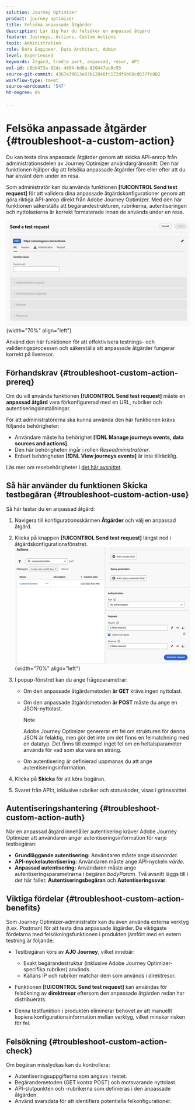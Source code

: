 ```yaml
---
solution: Journey Optimizer
product: journey optimizer
title: Felsöka anpassade åtgärder
description: Lär dig hur du felsöker en anpassad åtgärd
feature: Journeys, Actions, Custom Actions
topic: Administration
role: Data Engineer, Data Architect, Admin
level: Experienced
keywords: åtgärd, tredje part, anpassad, resor, API
exl-id: c0bb473a-82dc-4604-bd8a-020447ac0c93
source-git-commit: 4367e39013e87b12848fc172df9b68cd637fc802
workflow-type: tm+mt
source-wordcount: '547'
ht-degree: 0%

---
```


# Felsöka anpassade åtgärder {#troubleshoot-a-custom-action}

Du kan testa dina anpassade åtgärder genom att skicka API-anrop från administrationsdelen av Journey Optimizer användargränssnitt. Den här funktionen hjälper dig att felsöka anpassade åtgärder före eller efter att du har använt dem under en resa.

Som administratör kan du använda funktionen **[!UICONTROL Send test request]** för att validera dina anpassade åtgärdskonfigurationer genom att göra riktiga API-anrop direkt från Adobe Journey Optimizer. Med den här funktionen säkerställs att begärandestrukturen, rubrikerna, autentiseringen och nyttolasterna är korrekt formaterade innan de används under en resa.

![](assets/send-test-request.png){width="70%" align="left"}

Använd den här funktionen för att effektivisera testnings- och valideringsprocessen och säkerställa att anpassade åtgärder fungerar korrekt på liveresor.

## Förhandskrav {#troubleshoot-custom-action-prereq}

Om du vill använda funktionen **[!UICONTROL Send test request]** måste en **anpassad åtgärd** vara förkonfigurerad med en URL, rubriker och autentiseringsinställningar.

För att administratörerna ska kunna använda den här funktionen krävs följande behörigheter:

* Användare måste ha behörighet **[!DNL Manage journeys events, data sources and actions]**.
* Den här behörigheten ingår i rollen *Reseadministratörer*.
* Enbart behörigheten **[!DNL View journeys events]** är inte tillräcklig.

Läs mer om resebehörigheter i [det här avsnittet](../administration/high-low-permissions.md#journey-capability).

## Så här använder du funktionen Skicka testbegäran {#troubleshoot-custom-action-use}

Så här testar du en anpassad åtgärd:

1. Navigera till konfigurationsskärmen **Åtgärder** och välj en anpassad åtgärd.
1. Klicka på knappen **[!UICONTROL Send test request]** längst ned i åtgärdskonfigurationsfönstret.
   ![Skicka testbegärandeknapp på åtgärdskonfigurationspanelen](assets/test-request.png){width="70%" align="left"}
1. I popup-fönstret kan du ange frågeparametrar:

   * Om den anpassade åtgärdsmetoden **är GET** krävs ingen nyttolast.
   * Om den anpassade åtgärdsmetoden **är POST** måste du ange en JSON-nyttolast.

     >[!NOTE]
     >
     >Adobe Journey Optimizer genererar ett fel om strukturen för denna JSON är felaktig, men gör det inte om det finns en felmatchning med en datatyp. Det finns till exempel inget fel om en heltalsparameter används för vad som ska vara en sträng.

   * Om autentisering är definierad uppmanas du att ange autentiseringsinformation.

1. Klicka på **Skicka** för att köra begäran.
1. Svaret från API:t, inklusive rubriker och statuskoder, visas i gränssnittet.

## Autentiseringshantering {#troubleshoot-custom-action-auth}

När en anpassad åtgärd innehåller autentisering kräver Adobe Journey Optimizer att användaren anger autentiseringsinformation för varje testbegäran:

* **Grundläggande autentisering:** Användaren måste ange *lösenordet*.
* **API-nyckelautentisering:** Användaren måste ange API-nyckeln *värde*.
* **Anpassad autentisering:** Användaren måste ange autentiseringsparametrarna i begäran *bodyParam*. Två avsnitt läggs till i det här fallet: **Autentiseringsbegäran** och **Autentiseringssvar**.

## Viktiga fördelar {#troubleshoot-custom-action-benefits}

Som Journey Optimizer-administratör kan du även använda externa verktyg (t.ex. Postman) för att testa dina anpassade åtgärder. De viktigaste fördelarna med felsökningsfunktionen i produkten jämfört med en extern testning är följande:

* Testbegäran körs av **AJO Journey**, vilket innebär:

   * Exakt begärandestruktur (inklusive Adobe Journey Optimizer-specifika rubriker) används.
   * Källans IP och rubriker matchar dem som används i direktresor.

* Funktionen **[!UICONTROL Send test request]** kan användas för felsökning av **direktresor** eftersom den anpassade åtgärden redan har distribuerats.

* Denna testfunktion i produkten eliminerar behovet av att manuellt kopiera konfigurationsinformation mellan verktyg, vilket minskar risken för fel.

## Felsökning {#troubleshoot-custom-action-check}

Om begäran misslyckas kan du kontrollera:

* Autentiseringsuppgifterna som angavs i testet.
* Begärandemetoden (GET kontra POST) och motsvarande nyttolast.
* API-slutpunkten och -rubrikerna som definieras i den anpassade åtgärden.
* Använd svarsdata för att identifiera potentiella felkonfigurationer.
